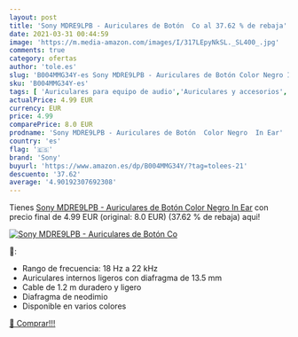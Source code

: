 ```yaml
---
layout: post
title: 'Sony MDRE9LPB - Auriculares de Botón  Co al 37.62 % de rebaja'
date: 2021-03-31 00:44:59
image: 'https://m.media-amazon.com/images/I/317LEpyNkSL._SL400_.jpg'
comments: true
category: ofertas
author: 'tole.es'
slug: 'B004MMG34Y-es Sony MDRE9LPB - Auriculares de Botón Color Negro In Ear'
sku: 'B004MMG34Y-es'
tags: [ 'Auriculares para equipo de audio','Auriculares y accesorios','Electrónica','auriculares','sony', ]
actualPrice: 4.99 EUR
currency: EUR
price: 4.99
comparePrice: 8.0 EUR
prodname: 'Sony MDRE9LPB - Auriculares de Botón  Color Negro  In Ear'
country: 'es'
flag: '🇪🇸'
brand: 'Sony'
buyurl: 'https://www.amazon.es/dp/B004MMG34Y/?tag=tolees-21'
descuento: '37.62'
average: '4.90192307692308'
---
```


Tienes [Sony MDRE9LPB - Auriculares de Botón  Color Negro  In Ear](https://www.amazon.es/dp/B004MMG34Y/?tag=tolees-21) con precio final de  4.99 EUR (original: 8.0 EUR) (37.62 %  de rebaja) aqui!

[![Sony MDRE9LPB - Auriculares de Botón  Co](https://m.media-amazon.com/images/I/317LEpyNkSL._SL400_.jpg)](https://www.amazon.es/dp/B004MMG34Y/?tag=tolees-21)

🔎:

- Rango de frecuencia: 18 Hz a 22 kHz
- Auriculares internos ligeros con diafragma de 13.5 mm
- Cable de 1.2 m duradero y ligero
- Diafragma de neodimio
- Disponible en varios colores

[🛒 Comprar!!!](https://www.amazon.es/dp/B004MMG34Y/?tag=tolees-21)
